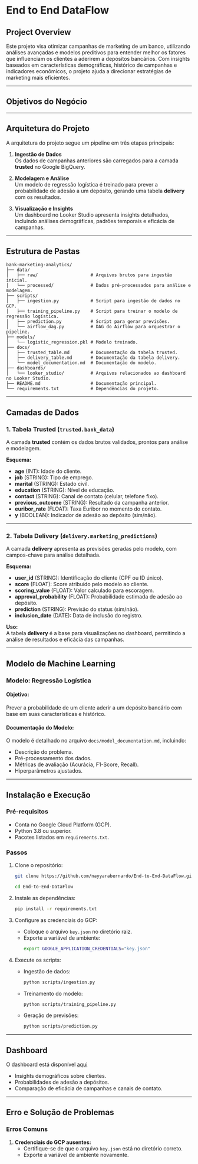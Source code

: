 
# **End to End DataFlow**

## **Project Overview**

Este projeto visa otimizar campanhas de marketing de um banco, utilizando análises avançadas e modelos preditivos para entender melhor os fatores que influenciam os clientes a aderirem a depósitos bancários. Com insights baseados em características demográficas, histórico de campanhas e indicadores econômicos, o projeto ajuda a direcionar estratégias de marketing mais eficientes.

---

## **Objetivos do Negócio**



---

## **Arquitetura do Projeto**

A arquitetura do projeto segue um pipeline em três etapas principais:

1. **Ingestão de Dados**  
   Os dados de campanhas anteriores são carregados para a camada **trusted** no Google BigQuery.

2. **Modelagem e Análise**  
   Um modelo de regressão logística é treinado para prever a probabilidade de adesão a um depósito, gerando uma tabela **delivery** com os resultados.

3. **Visualização e Insights**  
   Um dashboard no Looker Studio apresenta insights detalhados, incluindo análises demográficas, padrões temporais e eficácia de campanhas.

---

## **Estrutura de Pastas**

```plaintext
bank-marketing-analytics/
├── data/
│   ├── raw/                    # Arquivos brutos para ingestão inicial.
│   └── processed/              # Dados pré-processados para análise e modelagem.
├── scripts/
│   ├── ingestion.py            # Script para ingestão de dados no GCP.
│   ├── training_pipeline.py    # Script para treinar o modelo de regressão logística.
│   ├── prediction.py           # Script para gerar previsões.
│   └── airflow_dag.py          # DAG do Airflow para orquestrar o pipeline.
├── models/
│   └── logistic_regression.pkl # Modelo treinado.
├── docs/
│   ├── trusted_table.md        # Documentação da tabela trusted.
│   ├── delivery_table.md       # Documentação da tabela delivery.
│   └── model_documentation.md  # Documentação do modelo.
├── dashboards/
│   └── looker_studio/          # Arquivos relacionados ao dashboard no Looker Studio.
├── README.md                   # Documentação principal.
└── requirements.txt            # Dependências do projeto.
```

---

## **Camadas de Dados**

### **1. Tabela Trusted (`trusted.bank_data`)**  
A camada **trusted** contém os dados brutos validados, prontos para análise e modelagem.

**Esquema:**
- **age** (INT): Idade do cliente.
- **job** (STRING): Tipo de emprego.
- **marital** (STRING): Estado civil.
- **education** (STRING): Nível de educação.
- **contact** (STRING): Canal de contato (celular, telefone fixo).
- **previous_outcome** (STRING): Resultado da campanha anterior.
- **euribor_rate** (FLOAT): Taxa Euribor no momento do contato.
- **y** (BOOLEAN): Indicador de adesão ao depósito (sim/não).

---

### **2. Tabela Delivery (`delivery.marketing_predictions`)**  
A camada **delivery** apresenta as previsões geradas pelo modelo, com campos-chave para análise detalhada.

**Esquema:**
- **user_id** (STRING): Identificação do cliente (CPF ou ID único).
- **score** (FLOAT): Score atribuído pelo modelo ao cliente.
- **scoring_value** (FLOAT): Valor calculado para escoragem.
- **approval_probability** (FLOAT): Probabilidade estimada de adesão ao depósito.
- **prediction** (STRING): Previsão do status (sim/não).
- **inclusion_date** (DATE): Data de inclusão do registro.

**Uso:**  
A tabela **delivery** é a base para visualizações no dashboard, permitindo a análise de resultados e eficácia das campanhas.

---

## **Modelo de Machine Learning**

### **Modelo: Regressão Logística**
#### **Objetivo:**
Prever a probabilidade de um cliente aderir a um depósito bancário com base em suas características e histórico.

#### **Documentação do Modelo:**
O modelo é detalhado no arquivo `docs/model_documentation.md`, incluindo:
- Descrição do problema.
- Pré-processamento dos dados.
- Métricas de avaliação (Acurácia, F1-Score, Recall).
- Hiperparâmetros ajustados.

---

## **Instalação e Execução**

### **Pré-requisitos**
- Conta no Google Cloud Platform (GCP).
- Python 3.8 ou superior.
- Pacotes listados em `requirements.txt`.

### **Passos**
1. Clone o repositório:
   ```bash
   git clone https://github.com/nayyarabernardo/End-to-End-DataFlow.git

   cd End-to-End-DataFlow
   ```

2. Instale as dependências:
   ```bash
   pip install -r requirements.txt
   ```

3. Configure as credenciais do GCP:
   - Coloque o arquivo `key.json` no diretório raiz.
   - Exporte a variável de ambiente:
     ```bash
     export GOOGLE_APPLICATION_CREDENTIALS="key.json"
     ```

4. Execute os scripts:
   - Ingestão de dados:
     ```bash
     python scripts/ingestion.py
     ```
   - Treinamento do modelo:
     ```bash
     python scripts/training_pipeline.py
     ```
   - Geração de previsões:
     ```bash
     python scripts/prediction.py
     ```

---

## **Dashboard**

O dashboard está disponível [aqui](https://lookerstudio.google.com/reporting/53ba542b-9439-416a-a2f9-9e5ac1eb7f8f)
- Insights demográficos sobre clientes.
- Probabilidades de adesão a depósitos.
- Comparação de eficácia de campanhas e canais de contato.

---

## **Erro e Solução de Problemas**

### **Erros Comuns**
1. **Credenciais do GCP ausentes:**
   - Certifique-se de que o arquivo `key.json` está no diretório correto.
   - Exporte a variável de ambiente novamente.

